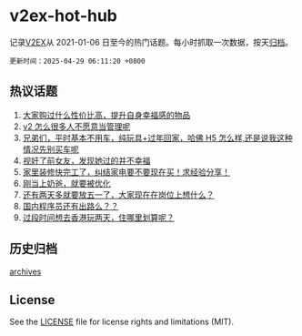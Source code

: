# v2ex-hot-hub

 记录[V2EX](https://www.v2ex.com/)从 2021-01-06 日至今的热门话题。每小时抓取一次数据，按天[归档](archives)。

`更新时间：2025-04-29 06:11:20 +0800`

## 热议话题

1. [大家购过什么性价比高，提升自身幸福感的物品](https://www.v2ex.com/t/1128554)
1. [v2 怎么很多人不愿意当管理呢](https://www.v2ex.com/t/1128576)
1. [兄弟们，平时基本不用车，纯玩具+过年回家，哈佛 H5 怎么样,还是说我这种情况先别买车呢](https://www.v2ex.com/t/1128546)
1. [视奸了前女友，发现她过的并不幸福](https://www.v2ex.com/t/1128618)
1. [家里装修快完工了，纠结家电要不要现在买！求经验分享！](https://www.v2ex.com/t/1128527)
1. [刚当上奶爸，就要被优化](https://www.v2ex.com/t/1128639)
1. [还有两天多就要放五一了，大家现在在岗位上想什么？](https://www.v2ex.com/t/1128538)
1. [国内程序员还有出路么？？](https://www.v2ex.com/t/1128557)
1. [过段时间想去香港玩两天，住哪里划算呢？](https://www.v2ex.com/t/1128549)

## 历史归档

[archives](archives)

## License

See the [LICENSE](LICENSE) file for license rights and limitations (MIT).
